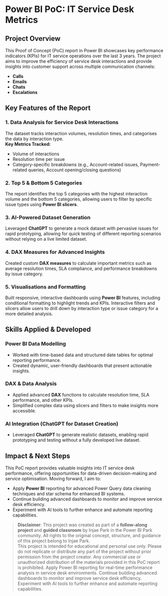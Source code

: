# Power BI PoC: IT Service Desk Metrics

## Project Overview

This Proof of Concept (PoC) report in Power BI showcases key performance indicators (KPIs) for IT service operations over the last 3 years. The project aims to improve the efficiency of service desk interactions and provide insights into customer support across multiple communication channels:  
- **Calls**  
- **Emails**  
- **Chats**  
- **Escalations**

## Key Features of the Report

### 1. Data Analysis for Service Desk Interactions
The dataset tracks interaction volumes, resolution times, and categorises the data by interaction type.  
**Key Metrics Tracked:**  
- Volume of interactions  
- Resolution time per issue  
- Category-specific breakdowns (e.g., Account-related issues, Payment-related queries, Account opening/closing questions)

### 2. Top 5 & Bottom 5 Categories
The report identifies the top 5 categories with the highest interaction volume and the bottom 5 categories, allowing users to filter by specific issue types using **Power BI slicers**.

### 3. AI-Powered Dataset Generation
Leveraged **ChatGPT** to generate a mock dataset with pervasive issues for rapid prototyping, allowing for quick testing of different reporting scenarios without relying on a live limited dataset.

### 4. DAX Measures for Advanced Insights
Created custom **DAX measures** to calculate important metrics such as average resolution times, SLA compliance, and performance breakdowns by issue category.

### 5. Visualisations and Formatting
Built responsive, interactive dashboards using **Power BI** features, including conditional formatting to highlight trends and KPIs. Interactive filters and slicers allow users to drill down by interaction type or issue category for a more detailed analysis.

## Skills Applied & Developed

### Power BI Data Modelling
- Worked with time-based data and structured date tables for optimal reporting performance.  
- Created dynamic, user-friendly dashboards that present actionable insights.

### DAX & Data Analysis
- Applied advanced **DAX** functions to calculate resolution time, SLA performance, and other KPIs.  
- Simplified complex data using slicers and filters to make insights more accessible.

### AI Integration (ChatGPT for Dataset Creation)
- Leveraged **ChatGPT** to generate realistic datasets, enabling rapid prototyping and testing without a fully developed live dataset.

## Impact & Next Steps

This PoC report provides valuable insights into IT service desk performance, offering opportunities for data-driven decision-making and service optimisation. Moving forward, I aim to:  
- Apply **Power BI** reporting for advanced Power Query data cleaning techniques and star schema for enhanced BI systems.  
- Continue building advanced dashboards to monitor and improve service desk efficiency.  
- Experiment with AI tools to further enhance and automate reporting capabilities.



> **Disclaimer**: This project was created as part of a **follow-along project** and **guided classroom** by Injae Park in the Power BI Park community. All rights to the original concept, structure, and guidance of this project belong to Injae Park.    
> This project is intended for educational and personal use only. Please do not replicate or distribute any part of the project without prior permission from the project creator. Any commercial use or unauthorized distribution of the materials provided in this PoC report is prohibited.
Apply Power BI reporting for real-time performance analysis in service desk environments.
Continue building advanced dashboards to monitor and improve service desk efficiency.
Experiment with AI tools to further enhance and automate reporting capabilities.
